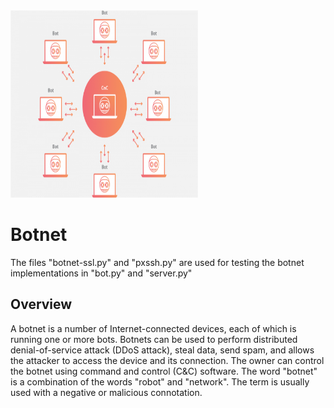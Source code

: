 <div>
  <img src="botnet.png" align="centre" height="300" width="300">
  <br>
</div>

# Botnet

The files "botnet-ssl.py" and "pxssh.py" are used for testing the botnet implementations in "bot.py" and "server.py"

Overview
---------
A botnet is a number of Internet-connected devices, each of which is running one or more bots. Botnets can be used to perform distributed denial-of-service attack (DDoS attack), steal data, send spam, and allows the attacker to access the device and its connection. The owner can control the botnet using command and control (C&C) software. The word "botnet" is a combination of the words "robot" and "network". The term is usually used with a negative or malicious connotation. 
